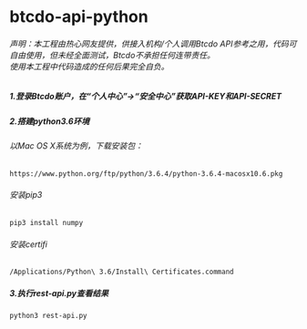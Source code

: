 # btcdo-api-python

###### 声明：本工程由热心网友提供，供接入机构/个人调用Btcdo API参考之用，代码可自由使用，但未经全面测试，Btcdo不承担任何连带责任。<br>使用本工程中代码造成的任何后果完全自负。

##### 1.登录Btcdo账户，在“个人中心”→“安全中心”获取API-KEY和API-SECRET

##### 2.搭建python3.6环境

###### 以Mac OS X系统为例，下载安装包：

```
https://www.python.org/ftp/python/3.6.4/python-3.6.4-macosx10.6.pkg
```

###### 安装pip3

```shell
pip3 install numpy 
```

###### 安装certifi

```shell
/Applications/Python\ 3.6/Install\ Certificates.command
```

##### 3.执行rest-api.py查看结果

```shell
python3 rest-api.py 
```

